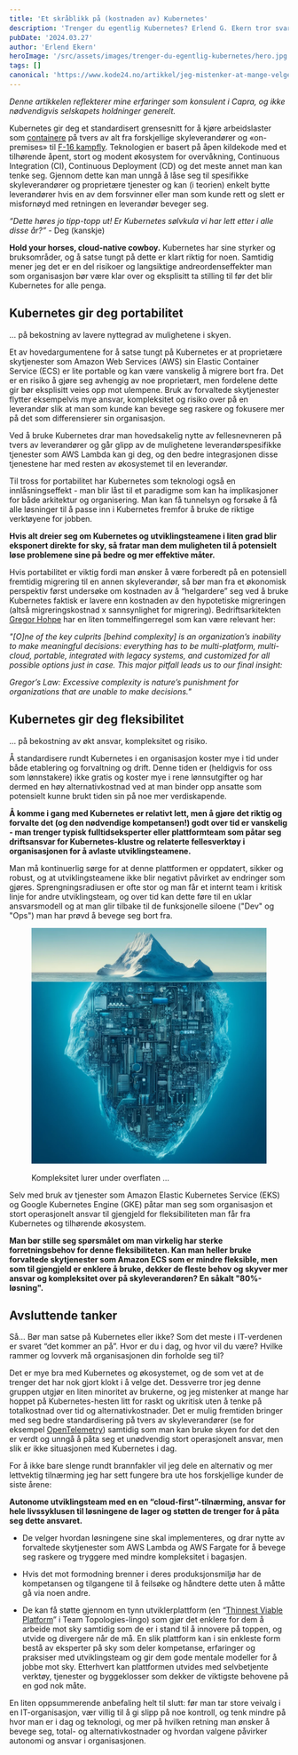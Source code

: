 ```yaml
---
title: 'Et skråblikk på (kostnaden av) Kubernetes'
description: 'Trenger du egentlig Kubernetes? Erlend G. Ekern tror svaret kan være nei, og foreslår et alternativ: Cloud first.'
pubDate: '2024.03.27'
author: 'Erlend Ekern'
heroImage: '/src/assets/images/trenger-du-egentlig-kubernetes/hero.jpg'
tags: []
canonical: 'https://www.kode24.no/artikkel/jeg-mistenker-at-mange-velger-kubernetes-for-raskt-og-ukritisk/81161850'
---
```


_Denne artikkelen reflekterer mine erfaringer som konsulent i Capra, og ikke nødvendigvis selskapets holdninger generelt._

Kubernetes gir deg et standardisert grensesnitt for å kjøre arbeidslaster som [containere](https://en.wikipedia.org/wiki/Containerization_\(computing\)) på tvers av alt fra forskjellige skyleverandører og «on-premises» til [F-16 kampfly](https://www.cncf.io/blog/2020/05/07/with-kubernetes-the-u-s-department-of-defense-is-enabling-devsecops-on-f-16s-and-battleships/). Teknologien er basert på åpen kildekode med et tilhørende åpent, stort og modent økosystem for overvåkning, Continuous Integration (CI), Continuous Deployment (CD) og det meste annet man kan tenke seg. Gjennom dette kan man unngå å låse seg til spesifikke skyleverandører og proprietære tjenester og kan (i teorien) enkelt bytte leverandører hvis en av dem forsvinner eller man som kunde rett og slett er misfornøyd med retningen en leverandør beveger seg.

_“Dette høres jo tipp-topp ut! Er Kubernetes sølvkula vi har lett etter i alle disse år?”_ - Deg (kanskje)

**Hold your horses, cloud-native cowboy.** Kubernetes har sine styrker og bruksområder, og å satse tungt på dette er klart riktig for noen. Samtidig mener jeg det er en del risikoer og langsiktige andreordenseffekter man som organisasjon bør være klar over og eksplisitt ta stilling til før det blir Kubernetes for alle penga.


## Kubernetes gir deg portabilitet

… på bekostning av lavere nyttegrad av mulighetene i skyen.

Et av hovedargumentene for å satse tungt på Kubernetes er at proprietære skytjenester som Amazon Web Services (AWS) sin Elastic Container Service (ECS) er lite portable og kan være vanskelig å migrere bort fra. Det er en risiko å gjøre seg avhengig av noe proprietært, men fordelene dette gir bør eksplisitt veies opp mot ulempene. Bruk av forvaltede skytjenester flytter eksempelvis mye ansvar, kompleksitet og risiko over på en leverandør slik at man som kunde kan bevege seg raskere og fokusere mer på det som differensierer sin organisasjon.

Ved å bruke Kubernetes drar man hovedsakelig nytte av fellesnevneren på tvers av leverandører og går glipp av de mulighetene leverandørspesifikke tjenester som AWS Lambda kan gi deg, og den bedre integrasjonen disse tjenestene har med resten av økosystemet til en leverandør.

Til tross for portabilitet har Kubernetes som teknologi også en innlåsningseffekt - man blir låst til et paradigme som kan ha implikasjoner for både arkitektur og organisering. Man kan få tunnelsyn og forsøke å få alle løsninger til å passe inn i Kubernetes fremfor å bruke de riktige verktøyene for jobben.

**Hvis alt dreier seg om Kubernetes og utviklingsteamene i liten grad blir eksponert direkte for sky, så fratar man dem muligheten til å potensielt løse problemene sine på bedre og mer effektive måter.**

Hvis portabilitet er viktig fordi man ønsker å være forberedt på en potensiell fremtidig migrering til en annen skyleverandør, så bør man fra et økonomisk perspektiv først undersøke om kostnaden av å “helgardere” seg ved å bruke Kubernetes faktisk er lavere enn kostnaden av den hypotetiske migreringen (altså migreringskostnad x sannsynlighet for migrering). Bedriftsarkitekten [Gregor Hohpe](https://architectelevator.com/architecture/it-complexity/#gregors-law) har en liten tommelfingerregel som kan være relevant her:

_"\[O]ne of the key culprits \[behind complexity] is an organization’s inability to make meaningful decisions: everything has to be multi-platform, multi-cloud, portable, integrated with legacy systems, and customized for all possible options just in case. This major pitfall leads us to our final insight:_

_Gregor’s Law: Excessive complexity is nature’s punishment for organizations that are unable to make decisions."_


## Kubernetes gir deg fleksibilitet

… på bekostning av økt ansvar, kompleksitet og risiko.

Å standardisere rundt Kubernetes i en organisasjon koster mye i tid under både etablering og forvaltning og drift. Denne tiden er (heldigvis for oss som lønnstakere) ikke gratis og koster mye i rene lønnsutgifter og har dermed en høy alternativkostnad ved at man binder opp ansatte som potensielt kunne brukt tiden sin på noe mer verdiskapende.

**Å komme i gang med Kubernetes er relativt lett, men å gjøre det riktig og forvalte det (og den nødvendige kompetansen!) godt over tid er vanskelig - man trenger typisk fulltidseksperter eller plattformteam som påtar seg driftsansvar for Kubernetes-klustre og relaterte fellesverktøy i organisasjonen for å avlaste utviklingsteamene.**

Man må kontinuerlig sørge for at denne plattformen er oppdatert, sikker og robust, og at utviklingsteamene ikke blir negativt påvirket av endringer som gjøres. Sprengningsradiusen er ofte stor og man får et internt team i kritisk linje for andre utviklingsteam, og over tid kan dette føre til en uklar ansvarsmodell og at man glir tilbake til de funksjonelle siloene ("Dev" og "Ops") man har prøvd å bevege seg bort fra.

<figure>

  ![Isberg hvor man ser kompleksitet under overflaten](../../assets/images/trenger-du-egentlig-kubernetes/isberg.png)
  <figcaption>Kompleksitet lurer under overflaten …</figcaption>
</figure>

Selv med bruk av tjenester som Amazon Elastic Kubernetes Service (EKS) og Google Kubernetes Engine (GKE) påtar man seg som organisasjon et stort operasjonelt ansvar til gjengjeld for fleksibiliteten man får fra Kubernetes og tilhørende økosystem.

**Man bør stille seg spørsmålet om man virkelig har sterke forretningsbehov for denne fleksibiliteten. Kan man heller bruke forvaltede skytjenester som Amazon ECS som er mindre fleksible, men som til gjengjeld er enklere å bruke, dekker de fleste behov og skyver mer ansvar og kompleksitet over på skyleverandøren? En såkalt "80%-løsning".**


## Avsluttende tanker

Så… Bør man satse på Kubernetes eller ikke? Som det meste i IT-verdenen er svaret “det kommer an på”. Hvor er du i dag, og hvor vil du være? Hvilke rammer og lovverk må organisasjonen din forholde seg til?

Det er mye bra med Kubernetes og økosystemet, og de som vet at de trenger det har nok gjort klokt i å velge det. Dessverre tror jeg denne gruppen utgjør en liten minoritet av brukerne, og jeg mistenker at mange har hoppet på Kubernetes-hesten litt for raskt og ukritisk uten å tenke på totalkostnad over tid og alternativkostnader. Det er mulig fremtiden bringer med seg bedre standardisering på tvers av skyleverandører (se for eksempel [OpenTelemetry](https://opentelemetry.io/docs/)) samtidig som man kan bruke skyen for det den er verdt og unngå å påta seg et unødvendig stort operasjonelt ansvar, men slik er ikke situasjonen med Kubernetes i dag.

For å ikke bare slenge rundt brannfakler vil jeg dele en alternativ og mer lettvektig tilnærming jeg har sett fungere bra ute hos forskjellige kunder de siste årene:

**Autonome utviklingsteam med en en “cloud-first”-tilnærming, ansvar for hele livssyklusen til løsningene de lager og støtten de trenger for å påta seg dette ansvaret.**

- De velger hvordan løsningene sine skal implementeres, og drar nytte av forvaltede skytjenester som AWS Lambda og AWS Fargate for å bevege seg raskere og tryggere med mindre kompleksitet i bagasjen.

- Hvis det mot formodning brenner i deres produksjonsmiljø har de kompetansen og tilgangene til å feilsøke og håndtere dette uten å måtte gå via noen andre.

- De kan få støtte gjennom en tynn utviklerplattform (en “[Thinnest Viable Platform](https://teamtopologies.com/key-concepts-content/what-is-a-thinnest-viable-platform-tvp)” i Team Topologies-lingo) som gjør det enklere for dem å arbeide mot sky samtidig som de er i stand til å innovere på toppen, og utvide og divergere når de må. En slik plattform kan i sin enkleste form bestå av eksperter på sky som deler kompetanse, erfaringer og praksiser med utviklingsteam og gir dem gode mentale modeller for å jobbe mot sky. Etterhvert kan plattformen utvides med selvbetjente verktøy, tjenester og byggeklosser som dekker de viktigste behovene på en god nok måte.

En liten oppsummerende anbefaling helt til slutt: før man tar store veivalg i en IT-organisasjon, vær villig til å gi slipp på noe kontroll, og tenk mindre på hvor man er i dag og teknologi, og mer på hvilken retning man ønsker å bevege seg, total- og alternativkostnader og hvordan valgene påvirker autonomi og ansvar i organisasjonen.

